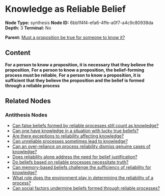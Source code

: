 # Knowledge as Reliable Belief

**Node Type:** synthesis
**Node ID:** 6bb1f4f4-efa6-4ffe-a0f7-a4c9c80938da
**Depth:** 3
**Terminal:** No

**Parent:** [Must a proposition be true for someone to know it?](must-a-proposition-be-true-for-someone-to-know-it-antithesis-1fb8a4c4-8cb1-4a30-a672-db4d2baea60c.md)

## Content

**For a person to know a proposition, it is necessary that they believe the proposition**, **For a person to know a proposition, the belief-forming process must be reliable**, **For a person to know a proposition, it is sufficient that they believe the proposition and the belief is formed through a reliable process**

## Related Nodes

### Antithesis Nodes

- [Can false beliefs formed by reliable processes still count as knowledge?](can-false-beliefs-formed-by-reliable-processes-still-count-as-knowledge-antithesis-4dc63b1a-d122-4aad-b224-2df010d9f777.md)
- [Can one have knowledge in a situation with lucky true beliefs?](can-one-have-knowledge-in-a-situation-with-lucky-true-beliefs-antithesis-38489ebd-7f04-4b5b-94e3-3dea36d9c1bd.md)
- [Are there exceptions to reliability affecting knowledge?](are-there-exceptions-to-reliability-affecting-knowledge-antithesis-b82e64fa-1774-4148-84c1-813f0953cdd8.md)
- [Can unreliable processes sometimes lead to knowledge?](can-unreliable-processes-sometimes-lead-to-knowledge-antithesis-b3e5bb7d-687b-45e1-818d-09ee2d2e3515.md)
- [Can an over-reliance on process reliability dismiss genuine cases of knowledge?](can-an-over-reliance-on-process-reliability-dismiss-genuine-cases-of-knowledge-antithesis-16de9355-2ad5-4078-bfad-f123ebbd1109.md)
- [Does reliability alone address the need for belief justification?](does-reliability-alone-address-the-need-for-belief-justification-antithesis-f0b3b4f5-d16b-44b7-8547-874d2572a7ce.md)
- [Do beliefs based on reliable processes necessitate truth?](do-beliefs-based-on-reliable-processes-necessitate-truth-antithesis-321f3f9e-e26e-4689-ae2f-abae37a6e33a.md)
- [Can memory-based beliefs challenge the sufficiency of reliability for knowledge?](can-memory-based-beliefs-challenge-the-sufficiency-of-reliability-for-knowledge-antithesis-500ad24d-94e3-458e-b94d-7f816c54121e.md)
- [What role does the environment play in determining the reliability of a process?](what-role-does-the-environment-play-in-determining-the-reliability-of-a-process-antithesis-bb6b66c2-8f4c-4760-833b-51996b6e4be0.md)
- [Can social factors undermine beliefs formed through reliable processes?](can-social-factors-undermine-beliefs-formed-through-reliable-processes-antithesis-cb47f258-d02e-460c-8817-3ab20a6f16ff.md)
